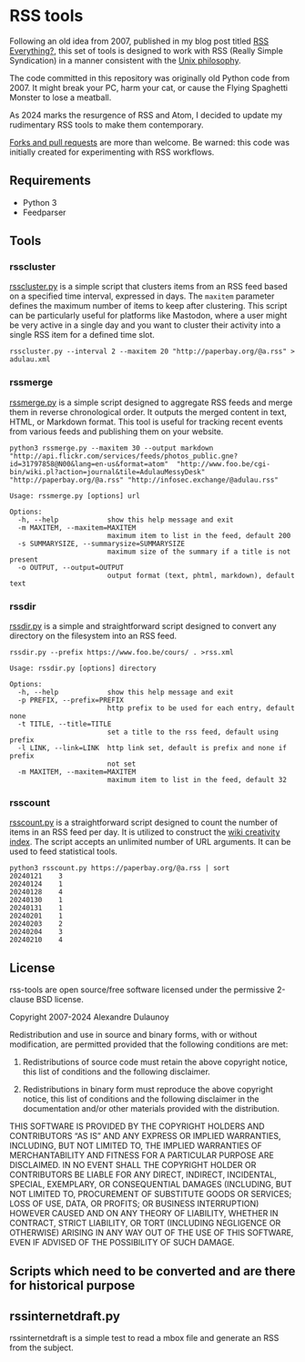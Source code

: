# RSS tools

Following an old idea from 2007, published in my blog post titled [RSS Everything?](http://www.foo.be/cgi-bin/wiki.pl/2007-02-11_RSS_Everything), this set of tools is designed to work with RSS (Really Simple Syndication) in a manner consistent with the [Unix philosophy](http://en.wikipedia.org/wiki/Unix_philosophy).

The code committed in this repository was originally old Python code from 2007. It might break your PC, harm your cat, or cause the Flying Spaghetti Monster to lose a meatball.

As 2024 marks the resurgence of RSS and Atom, I decided to update my rudimentary RSS tools to make them contemporary.

[Forks and pull requests](https://github.com/adulau/rss-tools) are more than welcome. Be warned: this code was initially created for experimenting with RSS workflows.

## Requirements

* Python 3 
* Feedparser

## Tools

### rsscluster

[rsscluster.py](https://github.com/adulau/rss-tools/blob/master/bin/rsscluster.py) is a simple script that clusters items from an RSS feed based on a specified time interval, expressed in days.
The `maxitem` parameter defines the maximum number of items to keep after clustering. This script can be particularly useful for platforms like Mastodon, where a user might be very active in a single day and you want to cluster their activity into a single RSS item for a defined time slot.

~~~shell
rsscluster.py --interval 2 --maxitem 20 "http://paperbay.org/@a.rss" > adulau.xml
~~~

### rssmerge

[rssmerge.py](https://github.com/adulau/rss-tools/blob/master/bin/rssmerge.py) is a simple script designed to aggregate RSS feeds and merge them in reverse chronological order. It outputs the merged content in text, HTML, or Markdown format. This tool is useful for tracking recent events from various feeds and publishing them on your website.

~~~shell
python3 rssmerge.py --maxitem 30 --output markdown "http://api.flickr.com/services/feeds/photos_public.gne?id=31797858@N00&lang=en-us&format=atom"  "http://www.foo.be/cgi-bin/wiki.pl?action=journal&tile=AdulauMessyDesk" "http://paperbay.org/@a.rss" "http://infosec.exchange/@adulau.rss"
~~~

~~~shell
Usage: rssmerge.py [options] url

Options:
  -h, --help            show this help message and exit
  -m MAXITEM, --maxitem=MAXITEM
                        maximum item to list in the feed, default 200
  -s SUMMARYSIZE, --summarysize=SUMMARYSIZE
                        maximum size of the summary if a title is not present
  -o OUTPUT, --output=OUTPUT
                        output format (text, phtml, markdown), default text
~~~

### rssdir

[rssdir.py](https://github.com/adulau/rss-tools/blob/master/bin/rssdir.py) is a simple and straightforward script designed to convert any directory on the filesystem into an RSS feed.

~~~shell
rssdir.py --prefix https://www.foo.be/cours/ . >rss.xml
~~~

~~~shell
Usage: rssdir.py [options] directory

Options:
  -h, --help            show this help message and exit
  -p PREFIX, --prefix=PREFIX
                        http prefix to be used for each entry, default none
  -t TITLE, --title=TITLE
                        set a title to the rss feed, default using prefix
  -l LINK, --link=LINK  http link set, default is prefix and none if prefix
                        not set
  -m MAXITEM, --maxitem=MAXITEM
                        maximum item to list in the feed, default 32
~~~

### rsscount

[rsscount.py](https://github.com/adulau/rss-tools/blob/master/bin/rsscount.py) is a straightforward script designed to count the number of items in an RSS feed per day. It is utilized to construct the [wiki creativity index](http://www.foo.be/cgi-bin/wiki.pl/WikiCreativityIndex). The script accepts an unlimited number of URL arguments. It can be used to feed statistical tools.

~~~shell
python3 rsscount.py https://paperbay.org/@a.rss | sort
20240121	3
20240124	1
20240128	4
20240130	1
20240131	1
20240201	1
20240203	2
20240204	3
20240210	4
~~~

## License

rss-tools are open source/free software licensed under the permissive 2-clause BSD license.

Copyright 2007-2024 Alexandre Dulaunoy

Redistribution and use in source and binary forms, with or without modification, are permitted provided that the following conditions are met:

1. Redistributions of source code must retain the above copyright notice, this list of conditions and the following disclaimer.

2. Redistributions in binary form must reproduce the above copyright notice, this list of conditions and the following disclaimer in the documentation and/or other materials provided with the distribution.

THIS SOFTWARE IS PROVIDED BY THE COPYRIGHT HOLDERS AND CONTRIBUTORS “AS IS” AND ANY EXPRESS OR IMPLIED WARRANTIES, INCLUDING, BUT NOT LIMITED TO, THE IMPLIED WARRANTIES OF MERCHANTABILITY AND FITNESS FOR A PARTICULAR PURPOSE ARE DISCLAIMED. IN NO EVENT SHALL THE COPYRIGHT HOLDER OR CONTRIBUTORS BE LIABLE FOR ANY DIRECT, INDIRECT, INCIDENTAL, SPECIAL, EXEMPLARY, OR CONSEQUENTIAL DAMAGES (INCLUDING, BUT NOT LIMITED TO, PROCUREMENT OF SUBSTITUTE GOODS OR SERVICES; LOSS OF USE, DATA, OR PROFITS; OR BUSINESS INTERRUPTION) HOWEVER CAUSED AND ON ANY THEORY OF LIABILITY, WHETHER IN CONTRACT, STRICT LIABILITY, OR TORT (INCLUDING NEGLIGENCE OR OTHERWISE) ARISING IN ANY WAY OUT OF THE USE OF THIS SOFTWARE, EVEN IF ADVISED OF THE POSSIBILITY OF SUCH DAMAGE.

## Scripts which need to be converted and are there for historical purpose

rssinternetdraft.py
-------------------

rssinternetdraft is a simple test to read a mbox file and generate an RSS from the subject.

